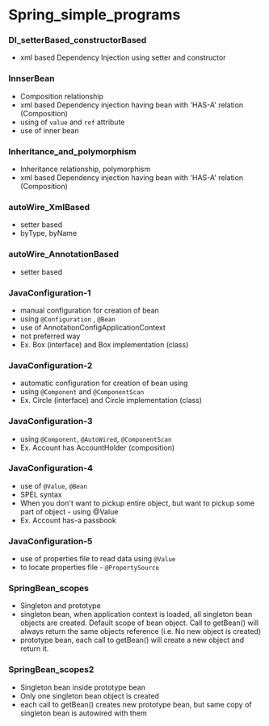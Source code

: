 # Spring_simple_programs

### DI_setterBased_constructorBased
- xml based Dependency Injection using setter and constructor

### InnserBean
- Composition relationship
- xml based Dependency injection having bean with 'HAS-A' relation (Composition)
- using of `value` and `ref` attribute
- use of inner bean

### Inheritance_and_polymorphism
- Inheritance relationship, polymorphism
- xml based Dependency injection having bean with 'HAS-A' relation (Composition)

### autoWire_XmlBased
- setter based
- byType, byName

### autoWire_AnnotationBased
- setter based

### JavaConfiguration-1
- manual configuration for creation of bean
- using `@Configuration` , `@Bean`
- use of AnnotationConfigApplicationContext
- not preferred way
- Ex. Box (interface) and Box implementation (class) 

### JavaConfiguration-2
- automatic configuration for creation of bean using 
- using `@Component` and `@ComponentScan`
- Ex. Circle (interface) and Circle implementation (class) 

### JavaConfiguration-3
- using `@Component`, `@AutoWired`, `@ComponentScan`
- Ex. Account has AccountHolder (composition)

### JavaConfiguration-4
- use of `@Value`, `@Bean`
- SPEL syntax
- When you don't want to pickup entire object, but want to pickup some part of object - using @Value
- Ex. Account has-a passbook

### JavaConfiguration-5
- use of properties file to read data using `@Value` 
- to locate properties file - `@PropertySource`

### SpringBean_scopes
- Singleton and prototype
- singleton bean, when application context is loaded, all singleton bean objects are created. Default scope of bean object. Call to getBean() will always return the same objects reference (i.e. No new object is created)
- prototype bean, each call to getBean() will create a new object and return it. 

### SpringBean_scopes2
- Singleton bean inside prototype bean
- Only one singleton bean object is created
- each call to getBean() creates new prototype bean, but same copy of singleton bean is autowired with them




